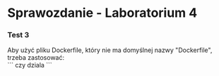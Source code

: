 # Sprawozdanie - Laboratorium 4

<h3>Test 3</h3>
Aby użyć pliku Dockerfile, który nie ma domyślnej nazwy "Dockerfile", trzeba zastosować:<br />
``` czy dziala ```
